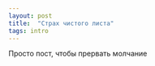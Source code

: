 ```yaml
---
layout: post
title:  "Страх чистого листа"
tags: intro
---
```


Просто пост, чтобы прервать молчание